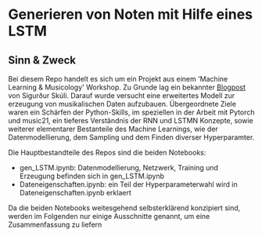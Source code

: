 # Generieren von Noten mit Hilfe eines LSTM

## Sinn & Zweck

Bei diesem Repo handelt es sich um ein Projekt aus einem 'Machine Learning & Musicology' Workshop. Zu Grunde lag ein bekannter [Blogpost](https://towardsdatascience.com/how-to-generate-music-using-a-lstm-neural-network-in-keras-68786834d4c5) von Sigurður Skúli. Darauf wurde versucht eine erweitertes Modell zur erzeugung von musikalischen Daten aufzubauen. Übergeordnete Ziele waren ein Schärfen der Python-Skills, im speziellen in der Arbeit mit Pytorch und music21, ein tieferes Verständnis der RNN und LSTMN Konzepte, sowie weiterer elementarer Bestanteile des Machine Learnings, wie der Datenmodellierung, dem Sampling und dem Finden diverser Hyperparamter. 


Die Hauptbestandteile des Repos sind die beiden Notebooks:

- gen_LSTM.ipynb: Datenmodellierung, Netzwerk, Training und Erzeugung befinden sich in gen_LSTM.ipynb
- Dateneigenschaften.ipynb: ein Teil der Hyperparameterwahl wird in Dateneigenschaften.ipynb erklaert

Da die beiden Notebooks weitesgehend selbsterklärend konzipiert sind, werden im Folgenden nur einige Ausschnitte genannt, um eine Zusammenfassung zu liefern
